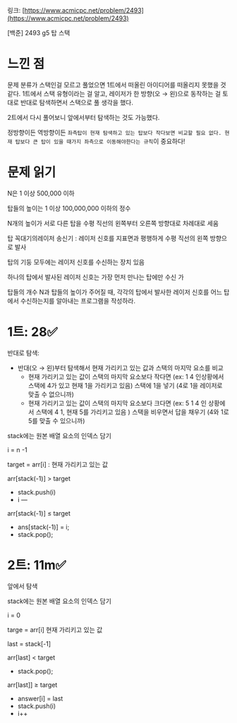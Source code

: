 링크: [https://www.acmicpc.net/problem/2493](https://www.acmicpc.net/problem/2493)

[백준] 2493 g5 탑 스택

# 느낀 점

문제 분류가 스택인걸 모르고 풀었으면 1트에서 떠올린 아이디어를 떠올리지 못했을 것 같다. 1트에서 스택 유형이라는 걸 알고, 레이저가 한 방향(오 → 왼)으로 동작하는 걸 토대로 반대로 탐색하면서 스택으로 풀 생각을 했다.

2트에서 다시 풀어보니 앞에서부터 탐색하는 것도 가능했다.

정방향이든 역방향이든 `좌측탑이 현재 탐색하고 있는 탑보다 작다보면 비교할 필요 없다. 현재 탑보다 큰 탑이 있을 때가지 좌측으로 이동해야한다는 규칙`이 중요하다!

# 문제 읽기

N은 1 이상 500,000 이하

탑들의 높이는 1 이상 100,000,000 이하의 정수

N개의 높이가 서로 다른 탑을 수평 직선의 왼쪽부터 오른쪽 방향대로 차례대로 세움

탑 꼭대기의레이저 송신기 : 레이저 신호를 지표면과 평행하게 수평 직선의 왼쪽 방향으로 발사

탑의 기둥 모두에는 레이저 신호를 수신하는 장치 있음

하나의 탑에서 발사된 레이저 신호는 가장 먼저 만나는 탑에만 수신 가

탑들의 개수 N과 탑들의 높이가 주어질 때, 각각의 탑에서 발사한 레이저 신호를 어느 탑에서 수신하는지를 알아내는 프로그램을 작성하라.

# 1트: 28✅

반대로 탐색:

- 반대(오 → 왼)부터 탐색해서 현재 가리키고 있는 값과 스택의 마지막 요소를 비교
  - 현재 가리키고 있는 값이 스택의 마지막 요소보다 작다면 (ex: 1 4 인상황에서 스택에 4가 있고 현재 1을 가리키고 있음) 스택에 1을 넣기 (4로 1을 레이저로 맞출 수 없으니까)
  - 현재 가리키고 있는 값이 스택의 마지막 요소보다 크다면 (ex: 5 1 4 인 상황에서 스택에 4 1, 현재 5를 가리키고 있음 ) 스택을 비우면서 답을 채우기 (4와 1로 5를 맞출 수 있으니까)

stack에는 원본 배열 요소의 인덱스 담기

i = n -1

target = arr[i] : 현재 가리키고 있는 값

arr[stack(-1)] > target

- stack.push(i)
- i —

arr[stack(-1)] ≤ target

- ans[stack(-1)] = i;
- stack.pop();

# 2트: 11m✅

앞에서 탐색

stack에는 원본 배열 요소의 인덱스 담기

i = 0

targe = arr[i] 현재 가리키고 있는 값

last = stack[-1]

arr[last] < target

- stack.pop();

arr[last]] ≥ target

- answer[i] = last
- stack.push(i)
- i++
